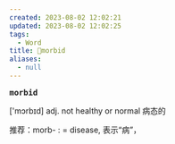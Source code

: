 ```yaml
---
created: 2023-08-02 12:02:21
updated: 2023-08-02 12:02:25
tags:
  - Word
title: 📖morbid
aliases:
  - null
---
```


<pre><strong>morbid</strong></pre>
['mɔrbɪd]
adj. not healthy or normal 病态的

推荐：morb- : = disease, 表示“病”，